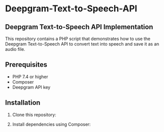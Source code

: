 # Deepgram-Text-to-Speech-API
## Deepgram Text-to-Speech API Implementation 
This repository contains a PHP script that demonstrates how to use the Deepgram Text-to-Speech API to convert text into speech and save it as an audio file.

## Prerequisites

- PHP 7.4 or higher
- Composer
- Deepgram API key

## Installation

1. Clone this repository:

2. Install dependencies using Composer:
